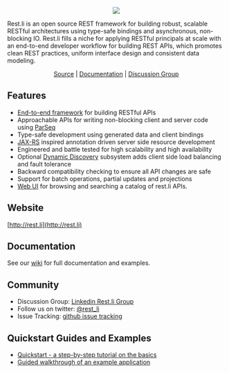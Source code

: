 <p align="center">
  <img src="https://github.com/linkedin/rest.li/wiki/restli-logo-white-small.png"/>
</p>

Rest.li is an open source REST framework for building robust, scalable RESTful
architectures using type-safe bindings and asynchronous, non-blocking IO. Rest.li
fills a niche for applying RESTful principals at scale with an end-to-end developer
workflow for building REST APIs, which promotes clean REST practices, uniform
interface design and consistent data modeling.

<p align="center"><a href="https://github.com/linkedin/rest.li">Source</a> | <a href="https://github.com/linkedin/rest.li/wiki">Documentation</a> | <a href="http://www.linkedin.com/groups/Restli-4855943">Discussion Group</a></p>

Features
--------

* [End-to-end framework](https://github.com/linkedin/rest.li/wiki/Rest.li-User-Guide#development-flow) for building RESTful APIs
* Approachable APIs for writing non-blocking client and server code using [ParSeq](https://github.com/linkedin/parseq)
* Type-safe development using generated data and client bindings
* [JAX-RS](http://en.wikipedia.org/wiki/Java_API_for_RESTful_Web_Services) inspired annotation driven server side resource development
* Engineered and battle tested for high scalability and high availability
* Optional [Dynamic Discovery](https://github.com/linkedin/rest.li/wiki/Dynamic-Discovery) subsystem adds client side load balancing and fault tolerance
* Backward compatibility checking to ensure all API changes are safe
* Support for batch operations, partial updates and projections
* [Web UI](https://github.com/linkedin/rest.li-api-hub) for browsing and searching a catalog of rest.li APIs.

Website
-------
[http://rest.li](http://rest.li)

Documentation
-------------

See our [wiki](https://github.com/linkedin/rest.li/wiki) for full documentation and examples.

Community
---------
* Discussion Group: [Linkedin Rest.li Group](http://www.linkedin.com/groups/Restli-4855943)
* Follow us on twitter: [@rest_li](https://twitter.com/rest_li)
* Issue Tracking: [github issue tracking](https://github.com/linkedin/rest.li/issues)

Quickstart Guides and Examples
------------------------------

* [Quickstart - a step-by-step tutorial on the basics](https://github.com/linkedin/rest.li/wiki/Quickstart:-A-Tutorial-Introduction-to-Rest.Li)
* [Guided walkthrough of an example application](https://github.com/linkedin/rest.li/wiki/Quick-Start-Guide)
